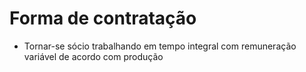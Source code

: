 # Forma de contratação

* Tornar-se sócio trabalhando em tempo integral com remuneração variável de acordo com produção
